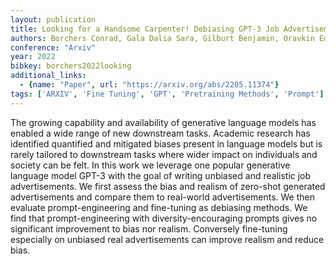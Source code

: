 ```yaml
---
layout: publication
title: Looking for a Handsome Carpenter! Debiasing GPT-3 Job Advertisements
authors: Borchers Conrad, Gala Dalia Sara, Gilburt Benjamin, Oravkin Eduard, Bounsi Wilfried, Asano Yuki M., Kirk Hannah Rose
conference: "Arxiv"
year: 2022
bibkey: borchers2022looking
additional_links:
  - {name: "Paper", url: "https://arxiv.org/abs/2205.11374"}
tags: ['ARXIV', 'Fine Tuning', 'GPT', 'Pretraining Methods', 'Prompt']
---
```

The growing capability and availability of generative language models has enabled a wide range of new downstream tasks. Academic research has identified quantified and mitigated biases present in language models but is rarely tailored to downstream tasks where wider impact on individuals and society can be felt. In this work we leverage one popular generative language model GPT-3 with the goal of writing unbiased and realistic job advertisements. We first assess the bias and realism of zero-shot generated advertisements and compare them to real-world advertisements. We then evaluate prompt-engineering and fine-tuning as debiasing methods. We find that prompt-engineering with diversity-encouraging prompts gives no significant improvement to bias nor realism. Conversely fine-tuning especially on unbiased real advertisements can improve realism and reduce bias.
